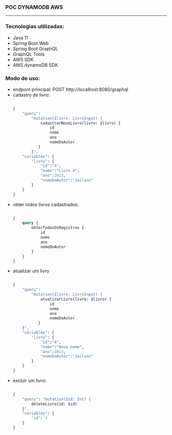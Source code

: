 ### POC DYNAMODB AWS

----

### Tecnologias utilizadas:
* Java 11
* Spring Boot Web
* Spring Boot GraphQL
* GraphQL Tools
* AWS SDK
* AWS dynamoDB SDK

### Modo de uso:

* endpont principal: POST http://localhost:8080/graphql 
* cadastro de livro:
	```graphql
	
	{
		"query":
			"mutation($livro: LivroInput) { 
				cadastrarNovoLivro(livro: $livro) {
					id
					nome
					ano
					nomeDoAutor
			   }
			}",
		"variables": {
			"livro": {
				"id":"4",
				"nome":"Livro 4",
				"ano":2013,
				"nomeDoAutor":"Jailson"
			}
		}
	}	

	
* obter todos livros cadastrados:
	```graphql

	{
		query {
		    obterTodosOsRegistros {
		        id
		        nome
		        ano
		        nomeDoAutor
		    }
		}
	}
	
* atualizar um livro
	```graphql
	
	{
		"query":
			"mutation($livro: LivroInput) { 
				atualizarLivro(livro: $livro) {
					id
					nome
					ano
					nomeDoAutor
			   }
		}",
		"variables": {
			"livro": {
				"id":"4",
				"nome":"Novo nome",
				"ano":2013,
				"nomeDoAutor":"Jailson"
			}
		}
	}	


* excluir um livro:
	```graphql

	{
		"query": "mutation($id: Int) {
			deleteLivro(id: $id)
		}",
		"variables": {
			"id": 3
		}
	}

